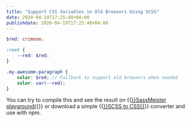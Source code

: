```yaml
---
title: "Support CSS Variables in Old Browsers Using SCSS"
date: 2020-04-19T17:25:48+04:00
publishdate: 2020-04-19T17:25:48+04:00
---
```


```scss
$red: crimson;

:root {
    --red: $red;    
}

.my-awesome-paragraph {
    color: $red; // Fallback to support old browsers when needed
    color: var(--red);
}
```

You can try to compile this and see the result on {{<a href="https://www.sassmeister.com/" target="_blank">}}SassMeister playground{{</a>}} or download a simple {{<a href="https://github.com/oorkan/scss-to-css" target="_blank">}}SCSS to CSS{{</a>}} converter and use with npm.


